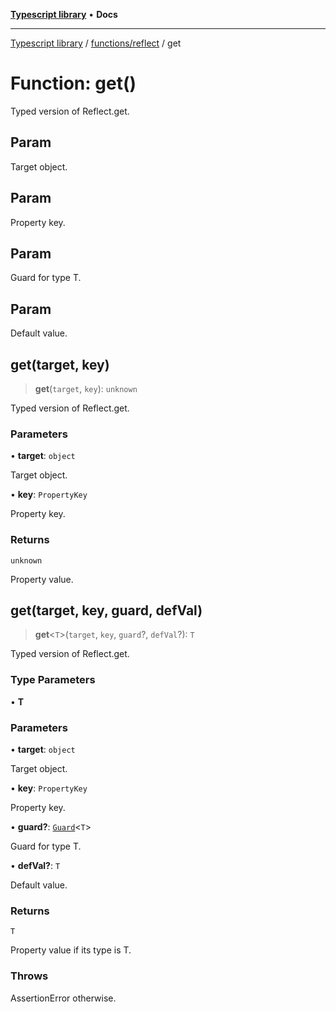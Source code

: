 [**Typescript library**](../../../index.md) • **Docs**

***

[Typescript library](../../../modules.md) / [functions/reflect](../index.md) / get

# Function: get()

Typed version of Reflect.get.

## Param

Target object.

## Param

Property key.

## Param

Guard for type T.

## Param

Default value.

## get(target, key)

> **get**(`target`, `key`): `unknown`

Typed version of Reflect.get.

### Parameters

• **target**: `object`

Target object.

• **key**: `PropertyKey`

Property key.

### Returns

`unknown`

Property value.

## get(target, key, guard, defVal)

> **get**\<`T`\>(`target`, `key`, `guard`?, `defVal`?): `T`

Typed version of Reflect.get.

### Type Parameters

• **T**

### Parameters

• **target**: `object`

Target object.

• **key**: `PropertyKey`

Property key.

• **guard?**: [`Guard`](../../guards/interfaces/Guard.md)\<`T`\>

Guard for type T.

• **defVal?**: `T`

Default value.

### Returns

`T`

Property value if its type is T.

### Throws

AssertionError otherwise.
